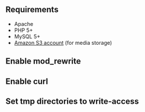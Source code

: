 ## Requirements ##

  * Apache
  * PHP 5+
  * MySQL 5+
  * [Amazon S3 account](http://www.amazon.com/gp/browse.html?node=16427261) (for media storage)

## Enable mod\_rewrite ##

## Enable curl ##

## Set tmp directories to write-access ##